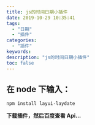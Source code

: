 ```yaml
---
title: js的时间日期小插件
date: 2019-10-29 10:35:41
tags:
  - "日期"
  - "插件"
categories:
  - "插件"
keywords:
description: "js的时间日期小插件"
toc: false
---
```


## 在 node 下输入：

`npm install layui-laydate`

**下载插件，然后百度查看 Api...**
